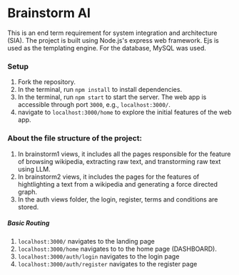 # Brainstorm AI

This is an end term requirement for system integration and architecture (SIA). The project is built using Node.js's express web framework. Ejs is used as the templating engine. For the database, MySQL was used.

### Setup

1. Fork the repository.
2. In the terminal, run `npm install` to install dependencies.
3. In the terminal, run `npm start` to start the server. The web app is accessible through port `3000`, e.g., `localhost:3000/`.
4. navigate to `localhost:3000/home` to explore the initial features of the web app.

### About the file structure of the project:

1.  In brainstorm1 views, it includes all the pages responsible for the feature of browsing wikipedia, extracting raw text, and transtorming raw text using LLM.
2.  In brainstorm2 views, it includes the pages for the features of hightlighting a text from a wikipedia and generating a force directed graph.
3.  In the auth views folder, the login, register, terms and conditions are stored.

##### Basic Routing

1. `localhost:3000/` navigates to the landing page
2. `localhost:3000/home` navigates to to the home page (DASHBOARD).
3. `localhost:3000/auth/login` navigates to the login page
4. `localhost:3000/auth/register` navigates to the register page
